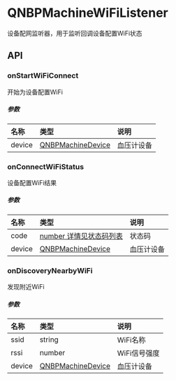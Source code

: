 # QNBPMachineWiFiListener

设备配网监听器，用于监听回调设备配置WiFi状态

## API

### onStartWiFiConnect

开始为设备配置WiFi

##### 参数

| 名称     | 类型                                                 | 说明    |
|:-------|:---------------------------------------------------|:------|
| device | [QNBPMachineDevice](../Model/QNBPMachineDevice.md) | 血压计设备 |

### onConnectWiFiStatus

设备配置WiFi结果

##### 参数

| 名称     | 类型                                                 | 说明    |
|:-------|:---------------------------------------------------|:------|
| code   | [number 详情见状态码列表](../../Code.md#wifi相关)            | 状态码   |
| device | [QNBPMachineDevice](../Model/QNBPMachineDevice.md) | 血压计设备 |

### onDiscoveryNearbyWiFi

发现附近WiFi

##### 参数

| 名称     | 类型                                                 | 说明       |
|:-------|:---------------------------------------------------|:---------|
| ssid   | string                                             | WiFi名称   |
| rssi   | number                                             | WiFi信号强度 |
| device | [QNBPMachineDevice](../Model/QNBPMachineDevice.md) | 血压计设备    |